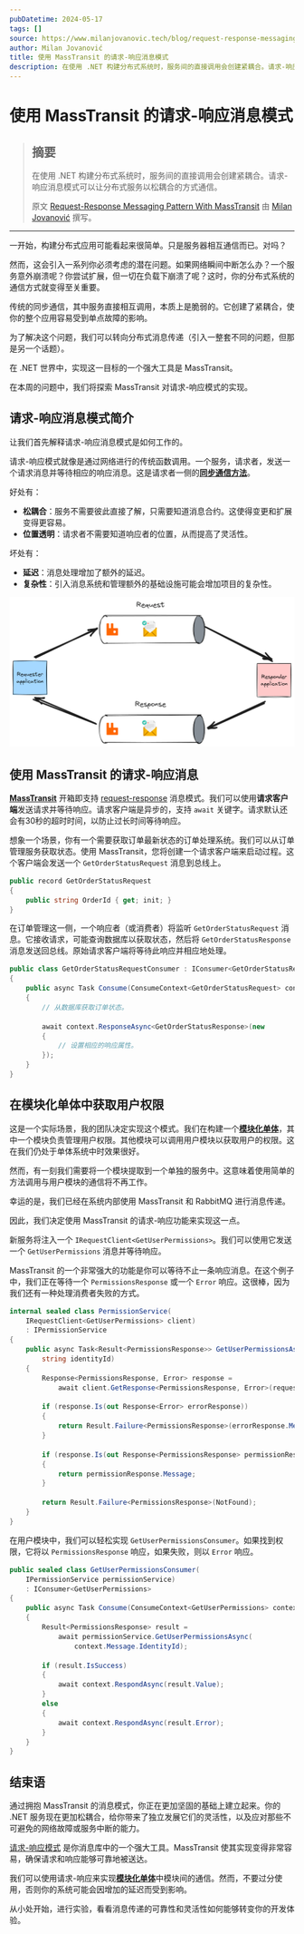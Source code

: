 ```yaml
---
pubDatetime: 2024-05-17
tags: []
source: https://www.milanjovanovic.tech/blog/request-response-messaging-pattern-with-masstransit?utm_source=Twitter&utm_medium=social&utm_campaign=13.05.2024
author: Milan Jovanović
title: 使用 MassTransit 的请求-响应消息模式
description: 在使用 .NET 构建分布式系统时，服务间的直接调用会创建紧耦合。请求-响应消息模式可以让分布式服务以松耦合的方式通信。
---
```


# 使用 MassTransit 的请求-响应消息模式

> ## 摘要
>
> 在使用 .NET 构建分布式系统时，服务间的直接调用会创建紧耦合。请求-响应消息模式可以让分布式服务以松耦合的方式通信。
>
> 原文 [Request-Response Messaging Pattern With MassTransit](https://www.milanjovanovic.tech/blog/request-response-messaging-pattern-with-masstransit?utm_source=Twitter&utm_medium=social&utm_campaign=13.05.2024) 由 [Milan Jovanović](https://www.milanjovanovic.tech) 撰写。

---

一开始，构建分布式应用可能看起来很简单。只是服务器相互通信而已。对吗？

然而，这会引入一系列你必须考虑的潜在问题。如果网络瞬间中断怎么办？一个服务意外崩溃呢？你尝试扩展，但一切在负载下崩溃了呢？这时，你的分布式系统的通信方式就变得至关重要。

传统的同步通信，其中服务直接相互调用，本质上是脆弱的。它创建了紧耦合，使你的整个应用容易受到单点故障的影响。

为了解决这个问题，我们可以转向分布式消息传递（引入一整套不同的问题，但那是另一个话题）。

在 .NET 世界中，实现这一目标的一个强大工具是 MassTransit。

在本周的问题中，我们将探索 MassTransit 对请求-响应模式的实现。

## 请求-响应消息模式简介

让我们首先解释请求-响应消息模式是如何工作的。

请求-响应模式就像是通过网络进行的传统函数调用。一个服务，请求者，发送一个请求消息并等待相应的响应消息。这是请求者一侧的[**同步通信方法**](https://www.milanjovanovic.tech/blog/modular-monolith-communication-patterns)。

好处有：

- **松耦合**：服务不需要彼此直接了解，只需要知道消息合约。这使得变更和扩展变得更容易。
- **位置透明**：请求者不需要知道响应者的位置，从而提高了灵活性。

坏处有：

- **延迟**：消息处理增加了额外的延迟。
- **复杂性**：引入消息系统和管理额外的基础设施可能会增加项目的复杂性。

![请求响应消息模式图解。](../../assets/143/request_response.png)

## 使用 MassTransit 的请求-响应消息

[**MassTransit**](https://www.milanjovanovic.tech/blog/using-masstransit-with-rabbitmq-and-azure-service-bus) 开箱即支持 [request-response](https://masstransit.io/documentation/concepts/requests) 消息模式。我们可以使用**请求客户端**发送请求并等待响应。请求客户端是异步的，支持 `await` 关键字。请求默认还会有30秒的超时时间，以防止过长时间等待响应。

想象一个场景，你有一个需要获取订单最新状态的订单处理系统。我们可以从订单管理服务获取状态。使用 MassTransit，您将创建一个请求客户端来启动过程。这个客户端会发送一个 `GetOrderStatusRequest` 消息到总线上。

```csharp
public record GetOrderStatusRequest
{
    public string OrderId { get; init; }
}
```

在订单管理这一侧，一个响应者（或消费者）将监听 `GetOrderStatusRequest` 消息。它接收请求，可能查询数据库以获取状态，然后将 `GetOrderStatusResponse` 消息发送回总线。原始请求客户端将等待此响应并相应地处理。

```csharp
public class GetOrderStatusRequestConsumer : IConsumer<GetOrderStatusRequest>
{
    public async Task Consume(ConsumeContext<GetOrderStatusRequest> context)
    {
        // 从数据库获取订单状态。

        await context.ResponseAsync<GetOrderStatusResponse>(new
        {
            // 设置相应的响应属性。
        });
    }
}
```

## 在模块化单体中获取用户权限

这是一个实际场景，我的团队决定实现这个模式。我们在构建一个[**模块化单体**](https://www.milanjovanovic.tech/modular-monolith-architecture)，其中一个模块负责管理用户权限。其他模块可以调用用户模块以获取用户的权限。这在我们仍处于单体系统中时效果很好。

然而，有一刻我们需要将一个模块提取到一个单独的服务中。这意味着使用简单的方法调用与用户模块的通信将不再工作。

幸运的是，我们已经在系统内部使用 MassTransit 和 RabbitMQ 进行消息传递。

因此，我们决定使用 MassTransit 的请求-响应功能来实现这一点。

新服务将注入一个 `IRequestClient<GetUserPermissions>`。我们可以使用它发送一个 `GetUserPermissions` 消息并等待响应。

MassTransit 的一个非常强大的功能是你可以等待不止一条响应消息。在这个例子中，我们正在等待一个 `PermissionsResponse` 或一个 `Error` 响应。这很棒，因为我们还有一种处理消费者失败的方式。

```csharp
internal sealed class PermissionService(
    IRequestClient<GetUserPermissions> client)
    : IPermissionService
{
    public async Task<Result<PermissionsResponse>> GetUserPermissionsAsync(
        string identityId)
    {
        Response<PermissionsResponse, Error> response =
            await client.GetResponse<PermissionsResponse, Error>(request);

        if (response.Is(out Response<Error> errorResponse))
        {
            return Result.Failure<PermissionsResponse>(errorResponse.Message);
        }

        if (response.Is(out Response<PermissionsResponse> permissionResponse))
        {
            return permissionResponse.Message;
        }

        return Result.Failure<PermissionsResponse>(NotFound);
    }
}
```

在用户模块中，我们可以轻松实现 `GetUserPermissionsConsumer`。如果找到权限，它将以 `PermissionsResponse` 响应，如果失败，则以 `Error` 响应。

```csharp
public sealed class GetUserPermissionsConsumer(
    IPermissionService permissionService)
    : IConsumer<GetUserPermissions>
{
    public async Task Consume(ConsumeContext<GetUserPermissions> context)
    {
        Result<PermissionsResponse> result =
            await permissionService.GetUserPermissionsAsync(
                context.Message.IdentityId);

        if (result.IsSuccess)
        {
            await context.RespondAsync(result.Value);
        }
        else
        {
            await context.RespondAsync(result.Error);
        }
    }
}
```

## 结束语

通过拥抱 MassTransit 的消息模式，你正在更加坚固的基础上建立起来。你的 .NET 服务现在更加松耦合，给你带来了独立发展它们的灵活性，以及应对那些不可避免的网络故障或服务中断的能力。

[请求-响应模式](https://youtu.be/NjsoykEOkrk) 是你消息库中的一个强大工具。MassTransit 使其实现变得非常容易，确保请求和响应能够可靠地被送达。

我们可以使用请求-响应来实现[**模块化单体**](https://www.milanjovanovic.tech/modular-monolith-architecture)中模块间的通信。然而，不要过分使用，否则你的系统可能会因增加的延迟而受到影响。

从小处开始，进行实验，看看消息传递的可靠性和灵活性如何能够转变你的开发体验。
